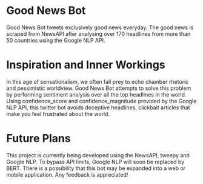 # Good News Bot
Good News Bot tweets exclusively good news everyday. The good news is scraped from 
NewsAPI after analysing over 170 headlines from more than 50 countries using 
the Google NLP API.  

# Inspiration and Inner Workings
In this age of sensationalism, we often fall prey to echo chamber rhetoric and 
pessimistic worldview. Good News Bot attempts to solve this problem by performing 
sentiment analysis over all the top headlines in the world. Using confidence_score and 
confidence_magnitude provided by the Google NLP API, this twitter bot avoids 
deceptive headlines, clickbait articles that make you feel frustrated about the 
world.

# Future Plans
This project is currently being developed using the NewsAPI, tweepy 
and Google NLP. To bypass API limits, Google NLP will soon be replaced by BERT.
There is a possibility that this bot may be expanded into a web or mobile 
application. Any feedback is appreciated!
